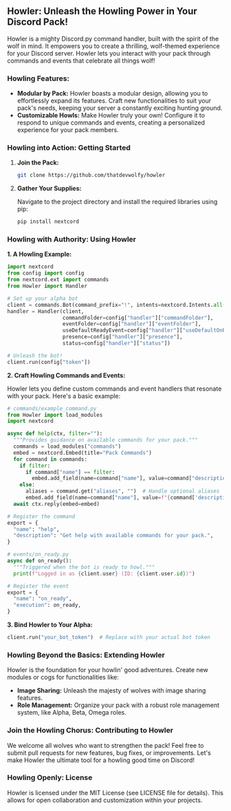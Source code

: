 
## Howler: Unleash the Howling Power in Your Discord Pack!

Howler is a mighty Discord.py command handler, built with the spirit of the wolf in mind. It empowers you to create a thrilling, wolf-themed experience for your Discord server. Howler lets you interact with your pack through commands and events that celebrate all things wolf!

### Howling Features:

* **Modular by Pack:** Howler boasts a modular design, allowing you to effortlessly expand its features. Craft new functionalities to suit your pack's needs, keeping your server a constantly exciting hunting ground. 
* **Customizable Howls:** Make Howler truly your own! Configure it to respond to unique commands and events, creating a personalized experience for your pack members.

### Howling into Action: Getting Started

1. **Join the Pack:**

   ```bash
   git clone https://github.com/thatdevwolfy/howler
   ```

2. **Gather Your Supplies:**

   Navigate to the project directory and install the required libraries using pip:

   ```bash
   pip install nextcord
   ```

### Howling with Authority: Using Howler

**1. A Howling Example:**

```python
import nextcord
from config import config
from nextcord.ext import commands
from Howler import Handler

# Set up your alpha bot
client = commands.Bot(command_prefix="!", intents=nextcord.Intents.all())
handler = Handler(client,
                  commandFolder=config["handler"]["commandFolder"],
                  eventFolder=config["handler"]["eventFolder"],
                  useDefaultReadyEvent=config["handler"]["useDefaultOnReadyEvent"],
                  presence=config["handler"]["presence"],
                  status=config["handler"]["status"])

# Unleash the bot!
client.run(config["token"])
```

**2. Craft Howling Commands and Events:**

Howler lets you define custom commands and event handlers that resonate with your pack. Here's a basic example:

```python
# commands/example_command.py
from Howler import load_modules
import nextcord

async def help(ctx, filter=""):
  """Provides guidance on available commands for your pack."""
  commands = load_modules("commands")
  embed = nextcord.Embed(title="Pack Commands")
  for command in commands:
    if filter:
      if command["name"] == filter:
        embed.add_field(name=command["name"], value=command["description"])
    else:
      aliases = command.get("aliases", "")  # Handle optional aliases
      embed.add_field(name=command["name"], value=f"{command['description']} - {aliases}")
  await ctx.reply(embed=embed)

# Register the command
export = {
  "name": "help",
  "description": "Get help with available commands for your pack.",
}

# events/on_ready.py
async def on_ready():
  """Triggered when the bot is ready to howl."""
  print(f"Logged in as {client.user} (ID: {client.user.id})")

# Register the event
export = {
  "name": "on_ready",
  "execution": on_ready,
}
```

**3. Bind Howler to Your Alpha:**

```python
client.run("your_bot_token")  # Replace with your actual bot token
```

### Howling Beyond the Basics: Extending Howler

Howler is the foundation for your howlin' good adventures. Create new modules or cogs for functionalities like:

* **Image Sharing:** Unleash the majesty of wolves with image sharing features. 
* **Role Management:** Organize your pack with a robust role management system, like Alpha, Beta, Omega roles.

### Join the Howling Chorus: Contributing to Howler

We welcome all wolves who want to strengthen the pack! Feel free to submit pull requests for new features, bug fixes, or improvements. Let's make Howler the ultimate tool for a howling good time on Discord!

### Howling Openly: License

Howler is licensed under the MIT License (see LICENSE file for details). This allows for open collaboration and customization within your projects.
```
